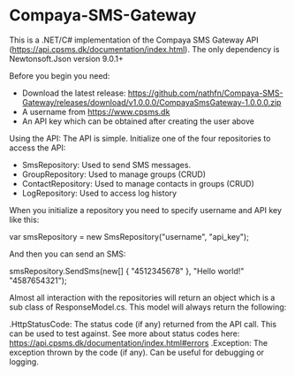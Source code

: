 # Compaya-SMS-Gateway

This is a .NET/C# implementation of the Compaya SMS Gateway API (https://api.cpsms.dk/documentation/index.html). The only dependency is Newtonsoft.Json version 9.0.1+

Before you begin you need:
- Download the latest release: https://github.com/nathfn/Compaya-SMS-Gateway/releases/download/v1.0.0.0/CompayaSmsGateway-1.0.0.0.zip
- A username from https://www.cpsms.dk
- An API key which can be obtained after creating the user above

Using the API:
The API is simple. Initialize one of the four repositories to access the API:
- SmsRepository: Used to send SMS messages.
- GroupRepository: Used to manage groups (CRUD)
- ContactRepository: Used to manage contacts in groups (CRUD)
- LogRepository: Used to access log history

When you initialize a repository you need to specify username and API key like this:

var smsRepository = new SmsRepository("username", "api_key");

And then you can send an SMS:

smsRepository.SendSms(new[] { "4512345678" }, "Hello world!" "4587654321");

Almost all interaction with the repositories will return an object which is a sub class of ResponseModel.cs. This model will always return the following:

.HttpStatusCode: The status code (if any) returned from the API call. This can be used to test against. See more about status codes here: https://api.cpsms.dk/documentation/index.html#errors
.Exception: The exception thrown by the code (if any). Can be useful for debugging or logging.
